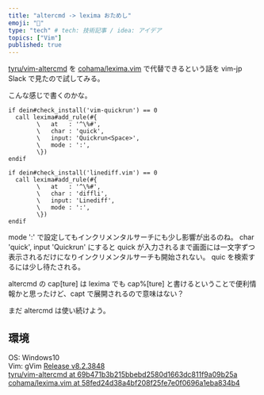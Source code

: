 ```yaml
---
title: "altercmd -> lexima おためし"
emoji: "🦁"
type: "tech" # tech: 技術記事 / idea: アイデア
topics: ["Vim"]
published: true
---
```


[tyru/vim-altercmd](https://github.com/tyru/vim-altercmd) を [cohama/lexima.vim](https://github.com/cohama/lexima.vim) で代替できるという話を vim-jp Slack で見たので試してみる。

こんな感じで書くのかな。
```vim
if dein#check_install('vim-quickrun') == 0
  call lexima#add_rule(#{
        \   at   : '^\%#',
        \   char : 'quick',
        \   input: 'Quickrun<Space>',
        \   mode : ':',
        \})
endif

if dein#check_install('linediff.vim') == 0
  call lexima#add_rule(#{
        \   at   : '^\%#',
        \   char : 'diffli',
        \   input: 'Linediff',
        \   mode : ':',
        \})
endif
```

mode ':' で設定してもインクリメンタルサーチにも少し影響が出るのね。
char 'quick', input 'Quickrun<Space>' にすると quick が入力されるまで画面には一文字ずつ表示されるだけになりインクリメンタルサーチも開始されない。
quic を検索するには少し待たされる。

altercmd の cap[ture] は lexima でも cap%[ture] と書けるということで便利情報かと思ったけど、capt で展開されるので意味はない？

まだ altercmd は使い続けよう。

## 環境
OS: Windows10  
Vim: gVim [Release v8.2.3848](https://github.com/vim/vim-win32-installer/releases/tag/v8.2.3848)  
[tyru/vim-altercmd at 69b471b3b215bbebd2580d1663dc811f9a09b25a](https://github.com/tyru/vim-altercmd/tree/69b471b3b215bbebd2580d1663dc811f9a09b25a)  
[cohama/lexima.vim at 58fed24d38a4bf208f25fe7e0f0696a1eba834b4](https://github.com/cohama/lexima.vim/tree/58fed24d38a4bf208f25fe7e0f0696a1eba834b4)

